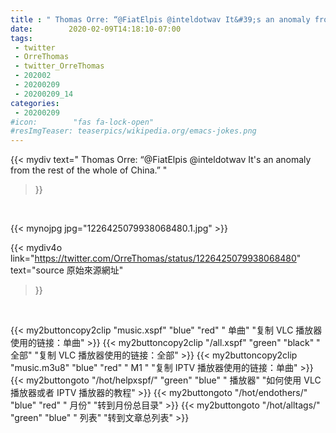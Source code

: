 ```yaml
---
title : " Thomas Orre: “@FiatElpis @inteldotwav It&#39;s an anomaly from the rest of the whole of China.”  "
date:        2020-02-09T14:18:10-07:00
tags:
 - twitter
 - OrreThomas
 - twitter_OrreThomas
 - 202002
 - 20200209
 - 20200209_14
categories:
 - 20200209
#icon:        "fas fa-lock-open"
#resImgTeaser: teaserpics/wikipedia.org/emacs-jokes.png
---
```


{{< mydiv text=" Thomas Orre: “@FiatElpis @inteldotwav It&#39;s an anomaly from the rest of the whole of China.”  "
>}}
<br>


 {{< mynojpg jpg="1226425079938068480.1.jpg" >}}<br> 



{{< mydiv4o link="https://twitter.com/OrreThomas/status/1226425079938068480"
text="source 原始來源網址"
>}}


<br>



{{< my2buttoncopy2clip "music.xspf"        "blue"   "red"    " 单曲"  "复制 VLC 播放器使用的链接：单曲" >}} {{< my2buttoncopy2clip "/all.xspf"         "green"  "black"  " 全部"  "复制 VLC 播放器使用的链接：全部" >}} {{< my2buttoncopy2clip "music.m3u8"        "blue"   "red"    " M1 "    "复制 IPTV 播放器使用的链接：单曲" >}} {{< my2buttongoto      "/hot/helpxspf/"    "green"  "blue"   " 播放器" "如何使用 VLC 播放器或者 IPTV 播放器的教程" >}} {{< my2buttongoto      "/hot/endothers/"   "blue"   "red"    " 月份"   "转到月份总目录" >}} {{< my2buttongoto      "/hot/alltags/"     "green"  "blue"   " 列表"   "转到文章总列表" >}} 
